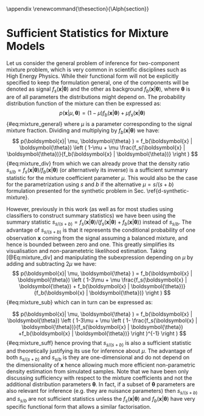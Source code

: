 

\appendix
\renewcommand{\thesection}{\Alph{section}}

# Sufficient Statistics for Mixture Models

Let us consider the general problem of inference for two-component
mixture problem, which is very common in scientific disciplines such
as High Energy Physics.
While their functional form will not be explicitly specified to keep
the formulation general, one of the components will be denoted as signal
$f_s(\boldsymbol{x}| \boldsymbol{\theta})$ and the other as background
$f_b(\boldsymbol{x} | \boldsymbol{\theta})$, where  $\boldsymbol{\theta}$ is
are of all parameters the distributions might depend on. The probability
distribution function of the mixture can then be expressed as:
$$
p(\boldsymbol{x}| \mu, \boldsymbol{\theta} ) = (1-\mu) f_b(\boldsymbol{x} | \boldsymbol{\theta}) 
                                                + \mu f_s(\boldsymbol{x} | \boldsymbol{\theta})
$${#eq:mixture_general}
where $\mu$ is a parameter corresponding to the signal mixture fraction.
Dividing and multiplying by $f_b(\boldsymbol{x} | \boldsymbol{\theta})$ we
have:
$$
p(\boldsymbol{x}| \mu, \boldsymbol{\theta} ) = f_b(\boldsymbol{x} | \boldsymbol{\theta})   \left ( 1-\mu
                    + \mu \frac{f_s(\boldsymbol{x} | \boldsymbol{\theta})}{f_b(\boldsymbol{x} | \boldsymbol{\theta})}
                    \right )  
$${#eq:mixture_div}
from which we can already prove that the density ratio
$s_{s/ b}= f_s(\boldsymbol{x} | \boldsymbol{\theta}) / f_b(\boldsymbol{x} | \boldsymbol{\theta})$
(or alternatively its inverse) is a sufficient summary statistic for the
mixture coefficient parameter $\mu$. This would also be the case for
the parametrization using $s$ and $b$ if the alternative $\mu=s/(s+b)$
formulation presented for the synthetic problem in Sec. \ref{d-synthetic-mixture}.

However, previously in this work (as well as for most studies using
classifiers to construct summary statistics) we have been using the
summary statistic $s_{s/(s+b)}= f_s(\boldsymbol{x} | \boldsymbol{\theta}) /(
  f_s(\boldsymbol{x} | \boldsymbol{\theta}) + f_b(\boldsymbol{x} | \boldsymbol{\theta}))$
instead of $s_{s/ b}$. The advantage of $s_{s/(s+b)}$ is that it represents
the conditional probability of one observation $\boldsymbol{x}$ coming
from the signal assuming a balanced mixture, and hence is bounded between
zero and one. This greatly simplifies its visualisation and non-parametetric
likelihood estimation. Taking [@Eq:mixture_div] and manipulating the
subexpression depending on $\mu$ by adding and subtracting $2\mu$  we have:
$$
p(\boldsymbol{x}| \mu, \boldsymbol{\theta} ) = f_b(\boldsymbol{x} | \boldsymbol{\theta})   \left ( 1-3\mu
                    + \mu \frac{f_s(\boldsymbol{x} | \boldsymbol{\theta}) + f_b(\boldsymbol{x} | \boldsymbol{\theta})}{f_b(\boldsymbol{x} | \boldsymbol{\theta})}
                    \right )  
$${#eq:mixture_sub}
which can in turn can be expressed as:

$$
p(\boldsymbol{x}| \mu, \boldsymbol{\theta} ) = f_b(\boldsymbol{x} | \boldsymbol{\theta})   \left ( 1-3\mu
                    + \mu \left ( 1- \frac{f_s(\boldsymbol{x} | \boldsymbol{\theta})}{f_s(\boldsymbol{x} | \boldsymbol{\theta})
                  +f_b(\boldsymbol{x} | \boldsymbol{\theta})} \right )^{-1}
                    \right )  
$${#eq:mixture_suff}
hence proving that $s_{s/(s+b)}$ is also a sufficient statistic and theoretically
justifying its use for inference about $\mu$. The advantage of both $s_{s/(s+b)}$ 
and $s_{s/b}$ is they are one-dimensional and do not depend on the
dimensionality of $\boldsymbol{x}$ hence allowing much more efficient
non-parametric density estimation from simulated samples. Note that
we have been only discussing sufficiency with respect to the mixture
coefficients and not the additional distribution parameters
$\boldsymbol{\theta}$. In fact, if a subset of $\boldsymbol{\theta}$ 
parameters are also relevant for inference (e.g. they are nuisance
parameters) then $s_{s/(s+b)}$ and $s_{s/b}$ are not sufficient statistics
unless the $f_s(\boldsymbol{x}| \boldsymbol{\theta})$ and
$f_b(\boldsymbol{x}| \boldsymbol{\theta})$ have very specific functional
form that allows a similar factorisation. 



